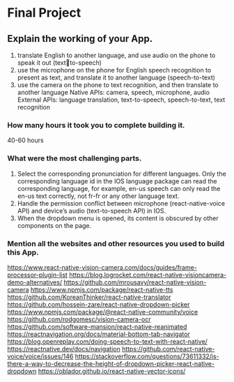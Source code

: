 # Final Project


## Explain the working of your App.
1) translate English to another language, and use audio on the phone to speak it out (textto-speech)
2) use the microphone on the phone for English speech recognition to present as text, and 
translate it to another language (speech-to-text)
3) use the camera on the phone to text recognition, and then translate to another language
Native APIs: camera, speech, microphone, audio 
External APIs: language translation, text-to-speech, speech-to-text, text recognition

### How many hours it took you to complete building it.
40-60 hours


### What were the most challenging parts.
1. Select the corresponding pronunciation for different languages. Only the corresponding language id in the IOS language package can read the corresponding language, for example, en-us speech can only read the en-us text correctly, not fr-fr or any other language text.
2. Handle the permission conflict between microphone (react-native-voice API) and device’s audio (text-to-speech API) in IOS.
3. When the dropdown menu is opened, its content is obscured by other components on the page.


### Mention all the websites and other resources you used to build this App.
https://www.react-native-vision-camera.com/docs/guides/frame-processor-plugin-list
https://blog.logrocket.com/react-native-visioncamera-demo-alternatives/
https://github.com/mrousavy/react-native-vision-camera
https://www.npmjs.com/package/react-native-tts
https://github.com/KoreanThinker/react-native-translator
https://github.com/hossein-zare/react-native-dropdown-picker
https://www.npmjs.com/package/@react-native-community/voice
https://github.com/rodgomesc/vision-camera-ocr
https://github.com/software-mansion/react-native-reanimated
https://reactnavigation.org/docs/material-bottom-tab-navigator
https://blog.openreplay.com/doing-speech-to-text-with-react-native/
https://reactnative.dev/docs/navigation
https://github.com/react-native-voice/voice/issues/146
https://stackoverflow.com/questions/73611332/is-there-a-way-to-decrease-the-height-of-dropdown-picker-react-native-dropdown
https://oblador.github.io/react-native-vector-icons/

